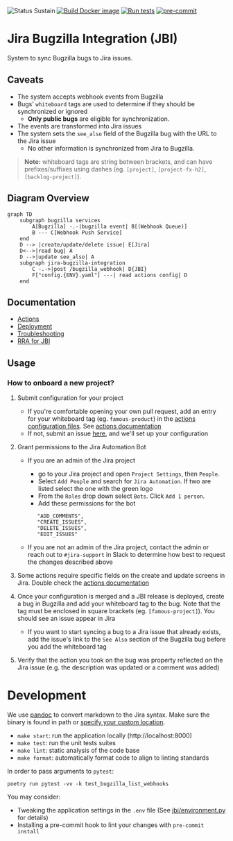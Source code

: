 ![Status Sustain](https://img.shields.io/badge/Status-Sustain-green)
[![Build Docker image](https://github.com/mozilla/jira-bugzilla-integration/actions/workflows/build-publish.yaml/badge.svg)](https://github.com/mozilla/jira-bugzilla-integration/actions/workflows/build-publish.yaml)
[![Run tests](https://github.com/mozilla/jira-bugzilla-integration/actions/workflows/test.yaml/badge.svg)](https://github.com/mozilla/jira-bugzilla-integration/actions/workflows/test.yaml)
[![pre-commit](https://img.shields.io/badge/pre--commit-enabled-brightgreen?logo=pre-commit&logoColor=white)](https://github.com/pre-commit/pre-commit)

# Jira Bugzilla Integration (JBI)
System to sync Bugzilla bugs to Jira issues.

## Caveats
- The system accepts webhook events from Bugzilla
- Bugs' `whiteboard` tags are used to determine if they should be synchronized or ignored
  - **Only public bugs** are eligible for synchronization.
- The events are transformed into Jira issues
- The system sets the `see_also` field of the Bugzilla bug with the URL to the Jira issue
  - No other information is synchronized from Jira to Bugzilla.

> **Note:** whiteboard tags are string between brackets, and can have prefixes/suffixes using
> dashes (eg. ``[project]``, ``[project-fx-h2]``, ``[backlog-project]``).

## Diagram Overview

``` mermaid
graph TD
    subgraph bugzilla services
        A[Bugzilla] -.-|bugzilla event| B[(Webhook Queue)]
        B --- C[Webhook Push Service]
    end
    D --> |create/update/delete issue| E[Jira]
    D<-->|read bug| A
    D -->|update see_also| A
    subgraph jira-bugzilla-integration
        C -.->|post /bugzilla_webhook| D{JBI}
        F["config.{ENV}.yaml"] ---| read actions config| D
    end
```

## Documentation

* [Actions](docs/actions.md)
* [Deployment](docs/deployment.md)
* [Troubleshooting](docs/troubleshooting.md)
* [RRA for JBI](https://docs.google.com/document/d/1p0wWVNK5V1jXKAOE-3EquBVcGOIksHD6Rgz9afZQ1A4/edit?usp=sharing)

## Usage

### How to onboard a new project?

1. Submit configuration for your project
   - If you're comfortable opening your own pull request, add an entry for your whiteboard tag (eg. `famous-product`) in the [actions configuration files](config/).
     See [actions documentation](docs/actions.md)
   - If not, submit an issue [here](https://github.com/mozilla/jira-bugzilla-integration/issues/new?assignees=&labels=configuration&projects=&template=new-config.yaml&title=Sync+%3CBugzilla+Product%3E+with+%3CJira+Project%3E), and we'll set up your configuration
1. Grant permissions to the Jira Automation Bot

   - If you are an admin of the Jira project

     - go to your Jira project and open `Project Settings`, then `People`.
     - Select `Add People` and search for `Jira Automation`. If two are listed select the one with the green logo
     - From the `Roles` drop down select `Bots`. Click `Add 1 person`.
     - Add these permissions for the bot

     ```
        "ADD_COMMENTS",
        "CREATE_ISSUES",
        "DELETE_ISSUES",
        "EDIT_ISSUES"
     ```

   - If you are not an admin of the Jira project, contact the admin or reach out to `#jira-support` in Slack to determine how best to request the changes described above

1. Some actions require specific fields on the create and update screens in Jira. Double check the [actions documentation](docs/actions.md)
1. Once your configuration is merged and a JBI release is deployed, create a bug in Bugzilla and add your whiteboard tag to the bug. Note that the tag must be enclosed in square brackets (eg. `[famous-project]`). You should see an issue appear in Jira
   - If you want to start syncing a bug to a Jira issue that already exists, add the issue's link to the `See Also` section of the Bugzilla bug before you add the whiteboard tag

1. Verify that the action you took on the bug was property reflected on the Jira issue (e.g. the description was updated or a comment was added)

# Development

We use [pandoc](https://pandoc.org) to convert markdown to the Jira syntax. Make sure the binary is found in path or [specify your custom location](https://github.com/JessicaTegner/pypandoc#specifying-the-location-of-pandoc-binaries).

- `make start`: run the application locally (http://localhost:8000)
- `make test`: run the unit tests suites
- `make lint`: static analysis of the code base
- `make format`: automatically format code to align to linting standards

In order to pass arguments to `pytest`:

```
poetry run pytest -vv -k test_bugzilla_list_webhooks
```

You may consider:

* Tweaking the application settings in the `.env` file (See [jbi/environment.py](../jbi/environment.py) for details)
* Installing a pre-commit hook to lint your changes with `pre-commit install`

